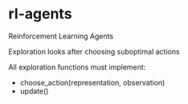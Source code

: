# rl-agents
Reinforcement Learning Agents


Exploration looks after choosing suboptimal actions

All exploration functions must implement:
- choose_action(representation, observation)
- update()
